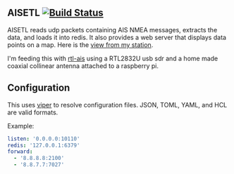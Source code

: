 ## AISETL [![Build Status](https://travis-ci.org/eholzbach/aisetl.svg?branch=master)](https://travis-ci.org/eholzbach/aisetl)

AISETL reads udp packets containing AIS NMEA messages, extracts the data, and loads it into redis. It also provides a web server that displays data points on a map. Here is the [view from my station](https://boats.sealab.xyz/).

I'm feeding this with [rtl-ais](https://github.com/dgiardini/rtl-ais) using a RTL2832U usb sdr and a home made coaxial collinear antenna attached to a raspberry pi.

## Configuration

This uses [viper](https://github.com/spf13/viper) to resolve configuration files. JSON, TOML, YAML, and HCL are valid formats.

Example:
```yaml
listen: '0.0.0.0:10110'
redis: '127.0.0.1:6379'
forward:
  - '8.8.8.8:2100'
  - '8.8.7.7:7027'
```
